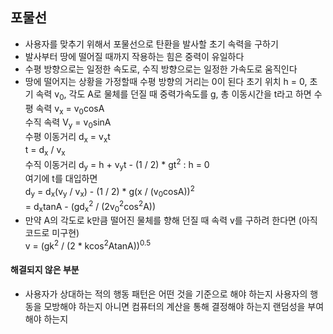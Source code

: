 
## 포물선
- 사용자를 맞추기 위해서 포물선으로 탄환을 발사할 초기 속력을 구하기
- 발사부터 땅에 떨어질 때까지 작용하는 힘은 중력이 유일하다
- 수평 방향으로는 일정한 속도로, 수직 방향으로는 일정한 가속도로 움직인다
- 땅에 떨어지는 상황을 가정할때 수평 방향의 거리는 0이 된다
	초기 위치 h = 0, 초기 속력 v<sub>0</sub>, 각도 A로 물체를 던질 때 
	중력가속도를 g, 총 이동시간을 t라고 하면
	수평 속력 v<sub>x</sub> = v<sub>0</sub>cosA   
	수직 속력 V<sub>y</sub> = v<sub>0</sub>sinA   
	수평 이동거리 d<sub>x</sub> = v<sub>x</sub>t   
	t = d<sub>x</sub> / v<sub>x</sub>   
	수직 이동거리 d<sub>y</sub> = h + v<sub>y</sub>t - (1 / 2) * gt<sup>2</sup>  : h = 0   
	여기에 t를 대입하면   
	d<sub>y</sub> = d<sub>x</sub>(v<sub>y</sub> / v<sub>x</sub>) - (1 / 2) * g(x / (v<sub>0</sub>cosA))<sup>2</sup>   
   = d<sub>x</sub>tanA - (gd<sub>x</sub><sup>2</sup> / (2v<sub>0</sub><sup>2</sup>cos<sup>2</sup>A))   
- 만약 A의 각도로 k만큼 떨어진 물체를 향해 던질 때 속력 v를 구하려 한다면 (아직 코드로 미구현)   
  v = (gk<sup>2</sup> / (2 * kcos<sup>2</sup>AtanA))<sup>0.5</sup>   
#### 해결되지 않은 부분
- 사용자가 상대하는 적의 행동 패턴은 어떤 것을 기준으로 해야 하는지
  사용자의 행동을 모방해야 하는지 아니면 컴퓨터의 계산을 통해 결정해야 하는지 랜덤성을 부여해야 하는지